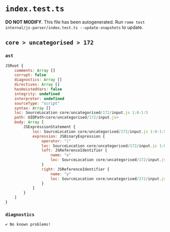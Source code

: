 # `index.test.ts`

**DO NOT MODIFY**. This file has been autogenerated. Run `rome test internal/js-parser/index.test.ts --update-snapshots` to update.

## `core > uncategorised > 172`

### `ast`

```javascript
JSRoot {
	comments: Array []
	corrupt: false
	diagnostics: Array []
	directives: Array []
	hasHoistedVars: false
	integrity: undefined
	interpreter: undefined
	sourceType: "script"
	syntax: Array []
	loc: SourceLocation core/uncategorised/172/input.js 1:0-1:5
	path: UIDPath<core/uncategorised/172/input.js>
	body: Array [
		JSExpressionStatement {
			loc: SourceLocation core/uncategorised/172/input.js 1:0-1:5
			expression: JSBinaryExpression {
				operator: "|"
				loc: SourceLocation core/uncategorised/172/input.js 1:0-1:5
				left: JSReferenceIdentifier {
					name: "x"
					loc: SourceLocation core/uncategorised/172/input.js 1:0-1:1 (x)
				}
				right: JSReferenceIdentifier {
					name: "y"
					loc: SourceLocation core/uncategorised/172/input.js 1:4-1:5 (y)
				}
			}
		}
	]
}
```

### `diagnostics`

```
✔ No known problems!

```
